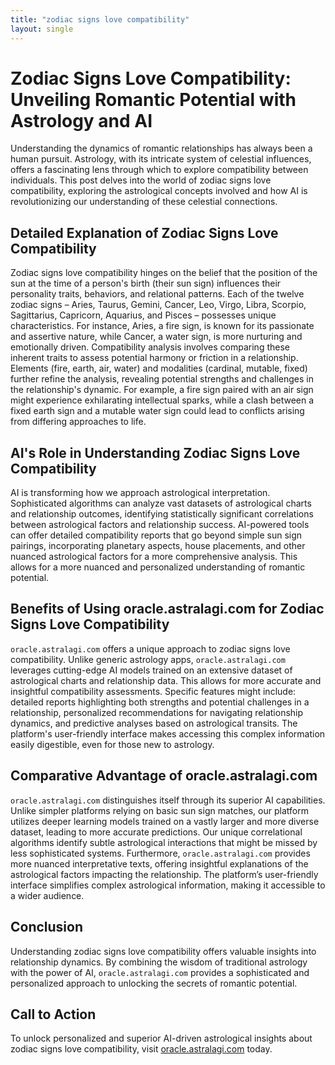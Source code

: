 ```yaml
---
title: "zodiac signs love compatibility"
layout: single
---
```


# Zodiac Signs Love Compatibility: Unveiling Romantic Potential with Astrology and AI

Understanding the dynamics of romantic relationships has always been a human pursuit.  Astrology, with its intricate system of celestial influences, offers a fascinating lens through which to explore compatibility between individuals.  This post delves into the world of zodiac signs love compatibility, exploring the astrological concepts involved and how AI is revolutionizing our understanding of these celestial connections.

## Detailed Explanation of Zodiac Signs Love Compatibility

Zodiac signs love compatibility hinges on the belief that the position of the sun at the time of a person's birth (their sun sign) influences their personality traits, behaviors, and relational patterns.  Each of the twelve zodiac signs – Aries, Taurus, Gemini, Cancer, Leo, Virgo, Libra, Scorpio, Sagittarius, Capricorn, Aquarius, and Pisces – possesses unique characteristics.  For instance, Aries, a fire sign, is known for its passionate and assertive nature, while Cancer, a water sign, is more nurturing and emotionally driven.  Compatibility analysis involves comparing these inherent traits to assess potential harmony or friction in a relationship.  Elements (fire, earth, air, water) and modalities (cardinal, mutable, fixed) further refine the analysis, revealing potential strengths and challenges in the relationship's dynamic.  For example, a fire sign paired with an air sign might experience exhilarating intellectual sparks, while a clash between a fixed earth sign and a mutable water sign could lead to conflicts arising from differing approaches to life.

## AI's Role in Understanding Zodiac Signs Love Compatibility

AI is transforming how we approach astrological interpretation.  Sophisticated algorithms can analyze vast datasets of astrological charts and relationship outcomes, identifying statistically significant correlations between astrological factors and relationship success.  AI-powered tools can offer detailed compatibility reports that go beyond simple sun sign pairings, incorporating planetary aspects, house placements, and other nuanced astrological factors for a more comprehensive analysis.  This allows for a more nuanced and personalized understanding of romantic potential.

## Benefits of Using oracle.astralagi.com for Zodiac Signs Love Compatibility

`oracle.astralagi.com` offers a unique approach to zodiac signs love compatibility.  Unlike generic astrology apps, `oracle.astralagi.com` leverages cutting-edge AI models trained on an extensive dataset of astrological charts and relationship data. This allows for more accurate and insightful compatibility assessments.  Specific features might include: detailed reports highlighting both strengths and potential challenges in a relationship, personalized recommendations for navigating relationship dynamics, and predictive analyses based on astrological transits.  The platform's user-friendly interface makes accessing this complex information easily digestible, even for those new to astrology.

## Comparative Advantage of oracle.astralagi.com

`oracle.astralagi.com` distinguishes itself through its superior AI capabilities.  Unlike simpler platforms relying on basic sun sign matches, our platform utilizes deeper learning models trained on a vastly larger and more diverse dataset, leading to more accurate predictions. Our unique correlational algorithms identify subtle astrological interactions that might be missed by less sophisticated systems.  Furthermore,  `oracle.astralagi.com` provides more nuanced interpretative texts, offering insightful explanations of the astrological factors impacting the relationship.  The platform’s user-friendly interface simplifies complex astrological information, making it accessible to a wider audience.

## Conclusion

Understanding zodiac signs love compatibility offers valuable insights into relationship dynamics.  By combining the wisdom of traditional astrology with the power of AI, `oracle.astralagi.com` provides a sophisticated and personalized approach to unlocking the secrets of romantic potential.

## Call to Action

To unlock personalized and superior AI-driven astrological insights about zodiac signs love compatibility, visit [oracle.astralagi.com](https://oracle.astralagi.com) today.